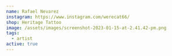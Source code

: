 ```yaml
---
name: Rafael Nevarez
instagram: https://www.instagram.com/werecat66/
shop: Heritage Tattoo
image: /assets/images/screenshot-2023-01-15-at-2.41.42-pm.png
tags:
  - artist
active: true
---
```


